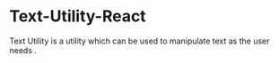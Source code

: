 # Text-Utility-React
Text Utility is a utility which can be used to manipulate text as the user needs .
